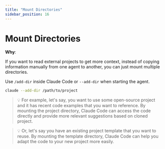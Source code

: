 ```yaml
---
title: "Mount Directories"
sidebar_position: 16
---
```


# Mount Directories

**Why**:

If you want to read external projects to get more context, instead of copying information manually from one agent to another, you can just mount multiple directories. 

Use `/add-dir` inside Claude Code or `--add-dir` when starting the agent.

```bash
claude --add-dir /path/to/project
```

> 💡 For example, let's say, you want to use some open-source project and it has recent code examples that you want to reference. By mounting the project directory, Claude Code can access the code directly and provide more relevant suggestions based on cloned project.

> 💡 Or, let's say you have an existing project template that you want to reuse. By mounting the template directory, Claude Code can help you adapt the code to your new project more easily.